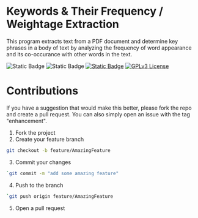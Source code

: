 # Keywords & Their Frequency / Weightage Extraction

This program extracts text from a PDF document and determine key phrases in a body of text by analyzing the frequency of word appearance and its co-occurance with other words in the text.

![Static Badge](https://img.shields.io/badge/Python-3.11.4-blue)
![Static Badge](https://img.shields.io/badge/PyPDF2-3.0.1-blue)
[![Static Badge](https://img.shields.io/badge/rakenltk-1.0.6-blue)](https://pypi.org/project/rake-nltk/)
[![GPLv3 License](https://img.shields.io/badge/License-GPL%20v3-yellow.svg)](https://opensource.org/licenses/)

# Contributions

If you have a suggestion that would make this better, please fork the repo and create a pull request. You can also simply open an issue with the tag "enhancement".

1. Fork the project
2. Create your feature branch
```sh
git checkout -b feature/AmazingFeature
```
3. Commit your changes
```sh
`git commit -m "add some amazing feature"
```
4. Push to the branch 
```sh
`git push origin feature/AmazingFeature
```
5. Open a pull request